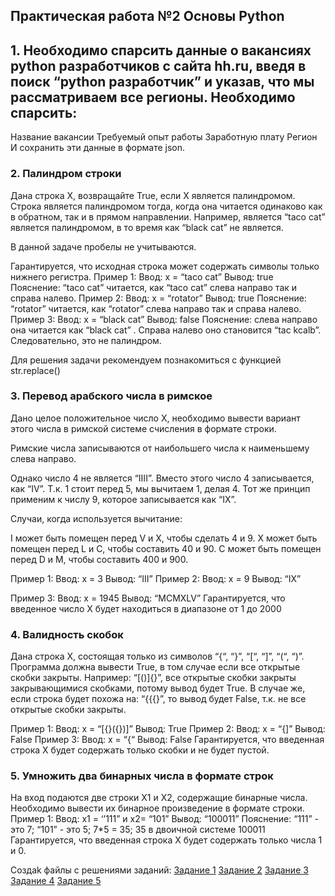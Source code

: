 ## Практическая работа №2 Основы Python
## 1. Необходимо спарсить данные о вакансиях python разработчиков с сайта hh.ru, введя в поиск “python разработчик” и указав, что мы рассматриваем все регионы. Необходимо спарсить:

Название вакансии
Требуемый опыт работы
Заработную плату
Регион
И сохранить эти данные в формате json.

### 2. Палиндром строки
Дана строка X, возвращайте True, если X является палиндромом.
Строка является палиндромом тогда, когда она читается одинаково как в обратном, так и в прямом направлении.
Например, является “taco cat” является палиндромом, в то время как “black cat” не является.

В данной задаче пробелы не учитываются.

Гарантируется, что исходная строка может содержать символы только нижнего регистра.
Пример 1:
Ввод: x = “taco cat”
Вывод: true
Пояснение: “taco cat” читается, как “taco cat” слева направо так и справа налево.
Пример 2:
Ввод: x = “rotator”
Вывод: true
Пояснение: “rotator” читается, как “rotator” слева направо так и справа налево.
Пример 3:
Ввод: x = “black cat”
Вывод: false
Пояснение: слева направо она читается как “black cat” . Справа налево оно становится “tac kcalb”.
Следовательно, это не палиндром.

Для решения задачи рекомендуем познакомиться с функцией str.replace()

### 3. Перевод арабского числа в римское
Дано целое положительное число X, необходимо вывести вариант этого числа в римской системе счисления в формате строки.

Римские числа записываются от наибольшего числа к наименьшему слева направо.

Однако число 4 не является “IIII”. Вместо этого число 4 записывается, как “IV”. Т.к. 1 стоит перед 5, мы вычитаем 1, делая 4. Тот же принцип применим к числу 9, которое записывается как “IX”.

Случаи, когда используется вычитание:

I может быть помещен перед V и X, чтобы сделать 4 и 9.
X может быть помещен перед L и C, чтобы составить 40 и 90.
C может быть помещен перед D и M, чтобы составить 400 и 900.

Пример 1:
Ввод: x = 3
Вывод: “III”
Пример 2:
Ввод: x = 9
Вывод: “IX”

Пример 3:
Ввод: x = 1945
Вывод: “MCMXLV”
Гарантируется, что введенное число X будет находиться в диапазоне от 1 до 2000

### 4. Валидность скобок

Дана строка X, состоящая только из символов “{“, “}”, “[“, “]”, “(“, “)”. Программа должна вывести True, в том случае если все открытые скобки закрыты. Например: “[()]{}”, все открытые скобки закрыты закрывающимися скобками, потому вывод будет True. В случае же, если строка будет похожа на: “{{{}”, то вывод будет False, т.к. не все открытые скобки закрыты.


Пример 1:
Ввод: x = “[{}({})]”
Вывод: True
Пример 2:
Ввод: x = “{]”
Вывод: False
Пример 3:
Ввод: x = “{“
Вывод: False
Гарантируется, что введенная строка X будет содержать только скобки и не будет пустой.

### 5. Умножить два бинарных числа в формате строк
На вход подаются две строки X1 и X2, содержащие бинарные числа.
Необходимо вывести их бинарное произведение в формате строки.
Пример 1:
Ввод: x1 = ‘’111” и x2= “101”
Вывод: “100011”
Пояснение: “111” - это 7; “101” - это 5; 7*5 = 35; 35 в двоичной системе 100011
Гарантируется, что введенная строка X будет содержать только числа 1 и 0.
 

 Создаk файлы с решениями заданий:
 [Задание 1](source/task1_1.py)
 [Задание 2](source/task1_2.py)
 [Задание 3](source/task1_3.py)
 [Задание 4](source/task1_4.py)
 [Задание 5](source/task1_5.py)